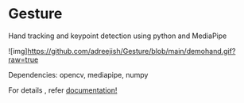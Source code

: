 # Gesture
Hand tracking and keypoint detection using python and MediaPipe

![img]https://github.com/adreejish/Gesture/blob/main/demohand.gif?raw=true

Dependencies:
opencv,
mediapipe,
numpy 

For details , refer [documentation!](https://github.com/adreejish/Gesture/blob/main/documentation.txt)


       
